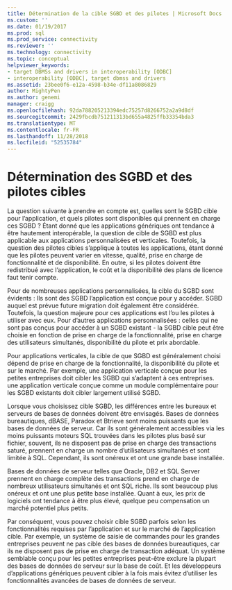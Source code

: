 ```yaml
---
title: Détermination de la cible SGBD et des pilotes | Microsoft Docs
ms.custom: ''
ms.date: 01/19/2017
ms.prod: sql
ms.prod_service: connectivity
ms.reviewer: ''
ms.technology: connectivity
ms.topic: conceptual
helpviewer_keywords:
- target DBMSs and drivers in interoperability [ODBC]
- interoperability [ODBC], target dbmss and drivers
ms.assetid: 23bee0f6-e12a-4598-b34e-df11a8086829
author: MightyPen
ms.author: genemi
manager: craigg
ms.openlocfilehash: 92da788205213394edc75257d8266752a2a9d8df
ms.sourcegitcommit: 2429fbcdb751211313bd655a4825ffb33354bda3
ms.translationtype: MT
ms.contentlocale: fr-FR
ms.lasthandoff: 11/28/2018
ms.locfileid: "52535784"
---
```

# <a name="determining-the-target-dbmss-and-drivers"></a>Détermination des SGBD et des pilotes cibles
La question suivante à prendre en compte est, quelles sont le SGBD cible pour l’application, et quels pilotes sont disponibles qui prennent en charge ces SGBD ? Étant donné que les applications génériques ont tendance à être hautement interopérable, la question de cible de SGBD est plus applicable aux applications personnalisées et verticales. Toutefois, la question des pilotes cibles s’applique à toutes les applications, étant donné que les pilotes peuvent varier en vitesse, qualité, prise en charge de fonctionnalité et de disponibilité. En outre, si les pilotes doivent être redistribué avec l’application, le coût et la disponibilité des plans de licence faut tenir compte.  
  
 Pour de nombreuses applications personnalisées, la cible du SGBD sont évidents : Ils sont des SGBD l’application est conçue pour y accéder. SGBD auquel est prévue future migration doit également être considérée. Toutefois, la question majeure pour ces applications est l’ou les pilotes à utiliser avec eux. Pour d’autres applications personnalisées : celles qui ne sont pas conçus pour accéder à un SGBD existant - la SGBD cible peut être choisie en fonction de prise en charge de la fonctionnalité, prise en charge des utilisateurs simultanés, disponibilité du pilote et prix abordable.  
  
 Pour applications verticales, la cible de que SGBD est généralement choisi dépend de prise en charge de la fonctionnalité, la disponibilité du pilote et sur le marché. Par exemple, une application verticale conçue pour les petites entreprises doit cibler les SGBD qui s’adaptent à ces entreprises. une application verticale conçue comme un module complémentaire pour les SGBD existants doit cibler largement utilisé SGBD.  
  
 Lorsque vous choisissez cible SGBD, les différences entre les bureaux et serveurs de bases de données doivent être envisagés. Bases de données bureautiques, dBASE, Paradox et Btrieve sont moins puissants que les bases de données de serveur. Car ils sont généralement accessibles via les moins puissants moteurs SQL trouvées dans les pilotes plus basé sur fichier, souvent, ils ne disposent pas de prise en charge des transactions saturé, prennent en charge un nombre d’utilisateurs simultanés et sont limitée à SQL. Cependant, ils sont onéreux et ont une grande base installée.  
  
 Bases de données de serveur telles que Oracle, DB2 et SQL Server prennent en charge complète des transactions prend en charge de nombreux utilisateurs simultanés et ont SQL riche. Ils sont beaucoup plus onéreux et ont une plus petite base installée. Quant à eux, les prix de logiciels ont tendance à être plus élevé, quelque peu compensation un marché potentiel plus petits.  
  
 Par conséquent, vous pouvez choisir cible SGBD parfois selon les fonctionnalités requises par l’application et sur le marché de l’application cible. Par exemple, un système de saisie de commandes pour les grandes entreprises peuvent ne pas cible des bases de données bureautiques, car ils ne disposent pas de prise en charge de transaction adéquat. Un système semblable conçu pour les petites entreprises peut-être exclure la plupart des bases de données de serveur sur la base de coût. Et les développeurs d’applications génériques peuvent cibler à la fois mais évitez d’utiliser les fonctionnalités avancées de bases de données de serveur.
